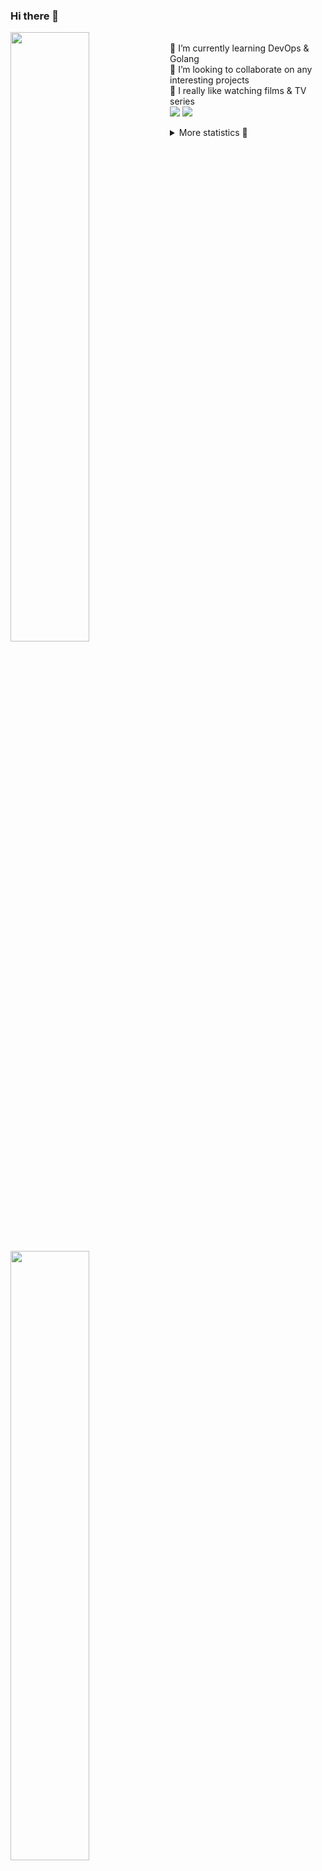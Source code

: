 ### Hi there 👋


[<img align="left" width="50%" src="https://github-readme-stats.vercel.app/api?username=rufusnufus&hide=issues&show_icons=true&count_private=true&theme=transparent&title_color=FF6F40&text_color=FBF9F8&icon_color=F48242&hide_border=true&hide_title=true#gh-dark-mode-only">](https://metrics.lecoq.io/rufusnufus#gh-dark-mode-only)
[<img align="left" width="50%" src="https://github-readme-stats.vercel.app/api?username=rufusnufus&hide=issues&show_icons=true&count_private=true&theme=transparent&title_color=FF6533&text_color=4D4644&icon_color=FF8038&hide_border=true&hide_title=true#gh-light-mode-only">](https://metrics.lecoq.io/rufusnufus#gh-light-mode-only)

<p>
  <br>
  🌱 I’m currently learning DevOps & Golang</br>
  👯 I’m looking to collaborate on any interesting projects</br>
  🎥 I really like watching films & TV series</br>
  <a href="https://linkedin.com/in/rufusnufus"><img src="https://img.shields.io/badge/linkedin-0077B5.svg?style=for-the-badge&logo=linkedin&logoColor=white"/></a>
  <a href="https://t.me/rufusnufus"><img src="https://img.shields.io/badge/-telegram-black?style=for-the-badge&color=blue&logo=telegram"/></a>
</p>

<p text-align="left">
<details>
  <summary>More statistics 👀</summary><br/>

<!--START_SECTION:waka-->
![Code Time](http://img.shields.io/badge/Code%20Time-113%20hrs%2046%20mins-blue)

![Profile Views](http://img.shields.io/badge/Profile%20Views-0-blue)

**I'm an Early 🐤** 

```text
🌞 Morning      119 commits       █████░░░░░░░░░░░░░░░░░░░░   19.93 % 
🌆 Daytime      327 commits       █████████████░░░░░░░░░░░░   54.77 % 
🌃 Evening      123 commits       █████░░░░░░░░░░░░░░░░░░░░   20.60 % 
🌙 Night         28 commits       █░░░░░░░░░░░░░░░░░░░░░░░░   04.69 % 

```
📅 **I'm Most Productive on Monday** 

```text
Monday         125 commits       █████░░░░░░░░░░░░░░░░░░░░   20.94 % 
Tuesday        122 commits       █████░░░░░░░░░░░░░░░░░░░░   20.44 % 
Wednesday       98 commits       ████░░░░░░░░░░░░░░░░░░░░░   16.42 % 
Thursday       107 commits       ████░░░░░░░░░░░░░░░░░░░░░   17.92 % 
Friday          90 commits       ███░░░░░░░░░░░░░░░░░░░░░░   15.08 % 
Saturday        32 commits       █░░░░░░░░░░░░░░░░░░░░░░░░   05.36 % 
Sunday          23 commits       █░░░░░░░░░░░░░░░░░░░░░░░░   03.85 % 

```


📊 **This Week I Spent My Time On** 

```text
💬 Programming Languages: 
YAML                     4 hrs 51 mins       █████████████░░░░░░░░░░░░   52.24 % 
Other                    3 hrs 4 mins        ████████░░░░░░░░░░░░░░░░░   33.00 % 
HCL                      27 mins             █░░░░░░░░░░░░░░░░░░░░░░░░   04.96 % 
Docker                   27 mins             █░░░░░░░░░░░░░░░░░░░░░░░░   04.89 % 
Terraform                16 mins             ░░░░░░░░░░░░░░░░░░░░░░░░░   03.01 % 

🔥 Editors: 
VS Code                  6 hrs 25 mins       █████████████████░░░░░░░░   69.10 % 
iTerm2                   2 hrs 52 mins       ███████░░░░░░░░░░░░░░░░░░   30.90 % 

```

**I Mostly Code in Python** 

```text
Python                   9 repos             ███████░░░░░░░░░░░░░░░░░░   28.12 % 
Java                     4 repos             ███░░░░░░░░░░░░░░░░░░░░░░   12.50 % 
Jupyter Notebook         4 repos             ███░░░░░░░░░░░░░░░░░░░░░░   12.50 % 
JavaScript               3 repos             ██░░░░░░░░░░░░░░░░░░░░░░░   09.38 % 
HTML                     3 repos             ██░░░░░░░░░░░░░░░░░░░░░░░   09.38 % 

```



 Last Updated on 09/02/2023 00:40:55 UTC
<!--END_SECTION:waka-->

</details>
</p>
